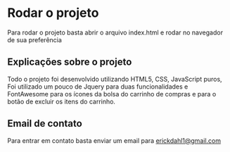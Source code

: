 # Rodar o projeto

Para rodar o projeto basta abrir o arquivo index.html e rodar no navegador de sua preferência 

## Explicações sobre o projeto

Todo o projeto foi desenvolvido utilizando HTML5, CSS, JavaScript puros, Foi utilizado um pouco de Jquery para duas funcionalidades e FontAwesome para os ícones da bolsa do carrinho de compras e para o botão de excluir os itens do carrinho.

## Email de contato

Para entrar em contato basta enviar um email para [erickdahl1@gmail.com](mailto:erickdahl1@gmail.com?subject=DesenvolvedorM3)

